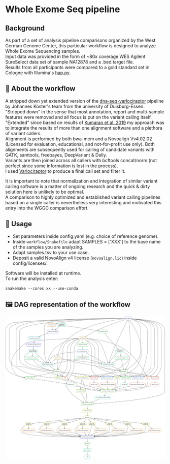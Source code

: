 # Whole Exome Seq pipeline
## Background
As part of a set of analysis pipeline comparisons organized by the West German Genome Center, this particular workflow is designed to analyze Whole Exome Sequencing samples.  
Input data was provided in the form of ~80x coverage WES Agilent SureSelect data set of sample NA12878 and a .bed target file.  
Results from all participants were compared to a gold standard set in Cologne with Illumina's [hap.py](https://github.com/Illumina/hap.py).
  
##  :open_book: About the workflow  
A stripped down yet extended version of the [dna-seq-varlociraptor](https://github.com/snakemake-workflows/dna-seq-varlociraptor) pipeline by Johannes Köster's team from the university of Duisburg-Essen.  
"Stripped down" in the sense that most annotation, report and multi-sample features were removed and all focus is put on the variant calling itself.  
"Extended" since based on results of [Kumaran et al. 2019](https://bmcbioinformatics.biomedcentral.com/articles/10.1186/s12859-019-2928-9) my approach was to integrate the results of more than one alignment software and a plethora of variant callers.  
Alignment is performed by both bwa-mem and a Novoalign Vv4.02.02 (Licensed for evaluation, educational, and not-for-profit use only). Both alignments are subsequently used for calling of candidate variants with GATK, samtools, freebayes, DeepVariant & Delly.  
Variants are then joined across all callers with bcftools concat/norm (not perfect since some information is lost in the process).  
I used [Varlociraptor](https://github.com/varlociraptor/varlociraptor) to produce a final call set and filter it.  

It is important to note that normalization and integration of similar variant calling software is a matter of ongoing research and the quick & dirty solution here is unlikely to be optimal.  
A comparison to highly optimized and established variant calling pipelines based on a single caller is nevertheless very interesting and motivated this entry into the WGGC comparison effort.

## :beginner: Usage
- Set parameters inside config.yaml (e.g. choice of reference genome).
- Inside `workflow/Snakefile` adapt SAMPLES = ['XXX'] to the base name of the samples you are analyzing.
- Adapt samples.tsv to your use case.
- Deposit a valid NovoAlign v4 license (`novoalign.lic`) inside config/licenses/.
  
Software will be installed at runtime.  
To run the analysis enter:  
```
snakemake --cores xx --use-conda
```

## :framed_picture: DAG representation of the workflow
![DAG picture](WES_WGGC_dag.svg)
